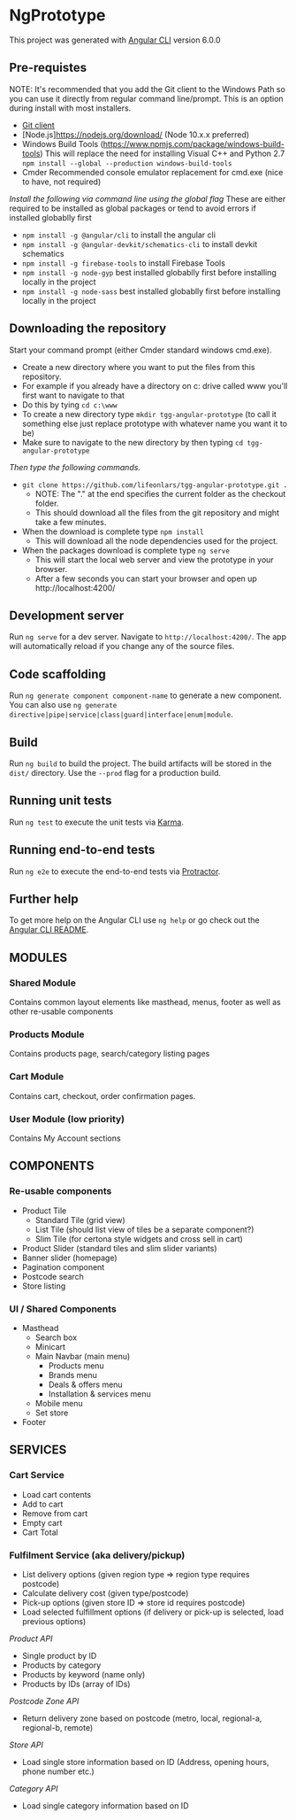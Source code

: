 # NgPrototype

This project was generated with [Angular CLI](https://github.com/angular/angular-cli) version 6.0.0

## Pre-requistes
NOTE: It's recommended that you add the Git client to the Windows Path so you can use it directly from regular command line/prompt. This is an option during install with most installers.

* [Git client](https://gitforwindows.org/)
* [Node.js]https://nodejs.org/download/ (Node 10.x.x preferred)
* Windows Build Tools (https://www.npmjs.com/package/windows-build-tools)
  This will replace the need for installing Visual C++ and Python 2.7
  `npm install --global --production windows-build-tools`
* Cmder Recommended console emulator replacement for cmd.exe (nice to have, not required)

*Install the following via command line using the global flag*
These are either required to be installed as global packages or tend to avoid errors if installed globablly first

* `npm install -g @angular/cli` to install the angular cli
* `npm install -g @angular-devkit/schematics-cli` to install devkit schematics
* `npm install -g firebase-tools` to install Firebase Tools
* `npm install -g node-gyp` best installed globablly first before installing locally in the project
* `npm install -g node-sass` best installed globablly first before installing locally in the project

## Downloading the repository

Start your command prompt (either Cmder standard windows cmd.exe).

* Create a new directory where you want to put the files from this repository.
* For example if you already have a directory on c: drive called www you'll first want to navigate to that
* Do this by tying `cd c:\www`
* To create a new directory type `mkdir tgg-angular-prototype` (to call it something else just replace prototype with whatever name you want it to be)
* Make sure to navigate to the new directory by then typing `cd tgg-angular-prototype`

*Then type the following commands.*


* `git clone https://github.com/lifeonlars/tgg-angular-prototype.git .`
    * NOTE: The "." at the end specifies the current folder as the checkout folder.
    * This should download all the files from the git repository and might take a few minutes.
* When the download is complete type `npm install`
    * This will download all the node dependencies used for the project.
* When the packages download is complete type `ng serve`
    * This will start the local web server and view the prototype in your browser.
    * After a few seconds you can start your browser and open up http://localhost:4200/


## Development server

Run `ng serve` for a dev server. Navigate to `http://localhost:4200/`. The app will automatically reload if you change any of the source files.

## Code scaffolding

Run `ng generate component component-name` to generate a new component. You can also use `ng generate directive|pipe|service|class|guard|interface|enum|module`.

## Build

Run `ng build` to build the project. The build artifacts will be stored in the `dist/` directory. Use the `--prod` flag for a production build.

## Running unit tests

Run `ng test` to execute the unit tests via [Karma](https://karma-runner.github.io).

## Running end-to-end tests

Run `ng e2e` to execute the end-to-end tests via [Protractor](http://www.protractortest.org/).

## Further help

To get more help on the Angular CLI use `ng help` or go check out the [Angular CLI README](https://github.com/angular/angular-cli/blob/master/README.md).

## MODULES

### Shared Module

Contains common layout elements like masthead, menus, footer as well as other re-usable components

### Products Module

Contains products page, search/category listing pages

### Cart Module

Contains cart, checkout, order confirmation pages.

### User Module (low priority)

Contains My Account sections

## COMPONENTS

### Re-usable components

 * Product Tile
    - Standard Tile (grid view)
    - List Tile (should list view of tiles be a separate component?)
    - Slim Tile (for certona style widgets and cross sell in cart)
 * Product Slider (standard tiles and slim slider variants)
 * Banner slider (homepage)
 * Pagination component
 * Postcode search
 * Store listing

### UI / Shared Components

 - Masthead
   * Search box
   * Minicart
   * Main Navbar (main menu)
     - Products menu
     - Brands menu
     - Deals & offers menu
     - Installation & services menu
   * Mobile menu
   * Set store
 - Footer


## SERVICES

### Cart Service
 - Load cart contents
 - Add to cart
 - Remove from cart
 - Empty cart
 - Cart Total

### Fulfilment Service (aka delivery/pickup)
 - List delivery options (given region type => region type requires postcode)
 - Calculate delivery cost (given type/postcode)
 - Pick-up options (given store ID => store id requires postcode)
 - Load selected fulfillment options (if delivery or pick-up is selected, load previous options)

 *Product API*

  - Single product by ID
  - Products by category
  - Products by keyword (name only)
  - Products by IDs (array of IDs)

  *Postcode Zone API*
   - Return delivery zone based on postcode (metro, local, regional-a, regional-b, remote)

  *Store API*
   - Load single store information based on ID (Address, opening hours, phone number etc.)

  *Category API*
   - Load single category information based on ID

